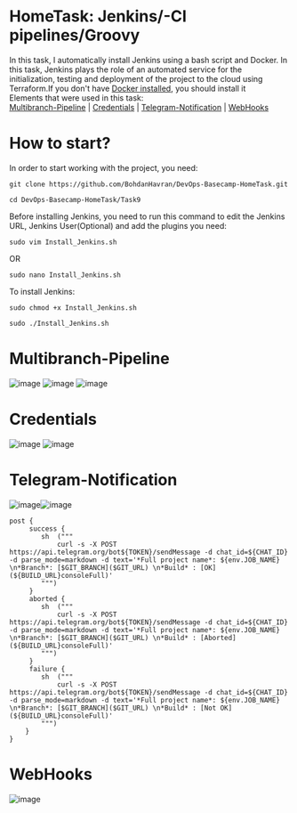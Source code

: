 # HomeTask: Jenkins/-CI pipelines/Groovy
In this task, I automatically install Jenkins using a bash script and Docker. In this task, Jenkins plays the role of an automated service for the 
initialization, testing and deployment of the project to the cloud using Terraform.If you don't have [Docker installed](https://docs.docker.com/engine/install/ubuntu/), you should install it<br> Elements that were used in this task:<br>
[Multibranch-Pipeline](#Multibranch-Pipeline) | [Credentials](#Credentials) | [Telegram-Notification](#Telegram-Notification) | [WebHooks](#WebHooks)

# How to start?

In order to start working with the project, you need:
```
git clone https://github.com/BohdanHavran/DevOps-Basecamp-HomeTask.git
```
```
cd DevOps-Basecamp-HomeTask/Task9
```
Before installing Jenkins, you need to run this command to edit the Jenkins URL, Jenkins User(Optional) and add the plugins you need:
```
sudo vim Install_Jenkins.sh
```
OR
```
sudo nano Install_Jenkins.sh
```
To install Jenkins:
```
sudo chmod +x Install_Jenkins.sh
```
```
sudo ./Install_Jenkins.sh
```

# <a name="Multibranch-Pipeline">Multibranch-Pipeline</a>
![image](https://user-images.githubusercontent.com/7732624/213931448-2b32c143-3f43-40ce-865f-462b432b8280.png)
![image](https://user-images.githubusercontent.com/7732624/213931501-601eacc6-5aba-44fb-9387-37af0ac5a299.png)
![image](https://user-images.githubusercontent.com/7732624/213931518-96d95b1a-aeeb-4fa9-8076-39a9b220dfdd.png)

# <a name="Credentials">Credentials</a>
![image](https://user-images.githubusercontent.com/7732624/213934111-a2b80303-5d7a-45c0-9fb7-74f224f70de6.png)
![image](https://user-images.githubusercontent.com/7732624/213934135-c38b6d71-00b5-4db1-9347-39173e9469fe.png)

# <a name="Telegram-Notification">Telegram-Notification</a>
![image](https://user-images.githubusercontent.com/7732624/213931715-274df55e-9d8e-4f0d-a2e3-8233b32bc1c2.png)![image](https://user-images.githubusercontent.com/7732624/213931746-61ca863c-51c3-455a-8e2a-df8efc8e5b5d.png)
```
post {
     success { 
        sh  ("""
            curl -s -X POST https://api.telegram.org/bot${TOKEN}/sendMessage -d chat_id=${CHAT_ID} -d parse_mode=markdown -d text='*Full project name*: ${env.JOB_NAME} \n*Branch*: [$GIT_BRANCH]($GIT_URL) \n*Build* : [OK](${BUILD_URL}consoleFull)'
        """)
     }
     aborted {
        sh  ("""
            curl -s -X POST https://api.telegram.org/bot${TOKEN}/sendMessage -d chat_id=${CHAT_ID} -d parse_mode=markdown -d text='*Full project name*: ${env.JOB_NAME} \n*Branch*: [$GIT_BRANCH]($GIT_URL) \n*Build* : [Aborted](${BUILD_URL}consoleFull)'
        """)
     }
     failure {
        sh  ("""
            curl -s -X POST https://api.telegram.org/bot${TOKEN}/sendMessage -d chat_id=${CHAT_ID} -d parse_mode=markdown -d text='*Full project name*: ${env.JOB_NAME} \n*Branch*: [$GIT_BRANCH]($GIT_URL) \n*Build* : [Not OK](${BUILD_URL}consoleFull)'
        """)
    }
}
```

# <a name="WebHooks">WebHooks</a>
![image](https://user-images.githubusercontent.com/7732624/213931369-4a488b49-133c-496d-a65c-a138f9699614.png)

